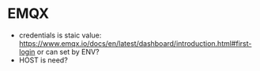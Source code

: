 # EMQX

- credentials is staic value: https://www.emqx.io/docs/en/latest/dashboard/introduction.html#first-login  or can set by ENV?
- HOST is need?